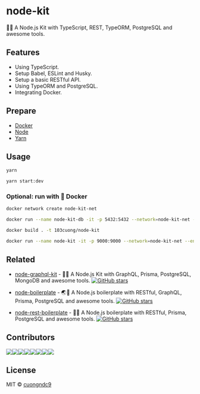 # node-kit

🐢🚀 A Node.js Kit with TypeScript, REST, TypeORM, PostgreSQL and awesome tools.

## Features

- Using TypeScript.
- Setup Babel, ESLint and Husky.
- Setup a basic RESTful API.
- Using TypeORM and PostgreSQL.
- Integrating Docker.

## Prepare

- [Docker](https://phoenixnap.com/kb/how-to-install-docker-on-ubuntu-18-04)
- [Node](https://nodejs.org/en/)
- [Yarn](https://yarnpkg.com/en/)

## Usage

```sh
yarn

yarn start:dev
```

### Optional: run with 🐳 Docker

```sh
docker network create node-kit-net

docker run --name node-kit-db -it -p 5432:5432 --network=node-kit-net -e POSTGRES_USER=postgres -e POSTGRES_PASSWORD=postgres -e POSTGRES_DB=postgres postgres

docker build . -t 103cuong/node-kit

docker run --name node-kit -it -p 9000:9000 --network=node-kit-net --env-file ./.env 103cuong/node-kit
```

## Related


- [node-graphql-kit](https://github.com/103cuong/node-graphql-kit) - 🧘🚀 A Node.js Kit with GraphQL, Prisma, PostgreSQL, MongoDB and awesome tools. [![GitHub stars](https://img.shields.io/github/stars/103cuong/node-graphql-kit?style=social)](https://github.com/cuongndc9/node-graphql-kit/stargazers)

- [node-boilerplate](https://github.com/103cuong/node-boilerplate) - 🌏🚀 A Node.js boilerplate with RESTful, GraphQL, Prisma, PostgreSQL and awesome tools. [![GitHub stars](https://img.shields.io/github/stars/103cuong/node-boilerplate?style=social)](https://github.com/cuongndc9/node-boilerplate/stargazers)

- [node-rest-boilerplate](https://github.com/103cuong/node-rest-boilerplate) - 🌌🚀 A Node.js boilerplate with RESTful, Prisma, PostgreSQL and awesome tools. [![GitHub stars](https://img.shields.io/github/stars/103cuong/node-rest-boilerplate?style=social)](https://github.com/cuongndc9/node-rest-boilerplate/stargazers)

## Contributors

[![](https://sourcerer.io/fame/103cuong/103cuong/node-kit/images/0)](https://sourcerer.io/fame/103cuong/103cuong/node-kit/links/0)[![](https://sourcerer.io/fame/103cuong/103cuong/node-kit/images/1)](https://sourcerer.io/fame/103cuong/103cuong/node-kit/links/1)[![](https://sourcerer.io/fame/103cuong/103cuong/node-kit/images/2)](https://sourcerer.io/fame/103cuong/103cuong/node-kit/links/2)[![](https://sourcerer.io/fame/103cuong/103cuong/node-kit/images/3)](https://sourcerer.io/fame/103cuong/103cuong/node-kit/links/3)[![](https://sourcerer.io/fame/103cuong/103cuong/node-kit/images/4)](https://sourcerer.io/fame/103cuong/103cuong/node-kit/links/4)[![](https://sourcerer.io/fame/103cuong/103cuong/node-kit/images/5)](https://sourcerer.io/fame/103cuong/103cuong/node-kit/links/5)[![](https://sourcerer.io/fame/103cuong/103cuong/node-kit/images/6)](https://sourcerer.io/fame/103cuong/103cuong/node-kit/links/6)[![](https://sourcerer.io/fame/103cuong/103cuong/node-kit/images/7)](https://sourcerer.io/fame/103cuong/103cuong/node-kit/links/7)

## License

MIT © [cuongndc9](https://github.com/cuongndc9)
